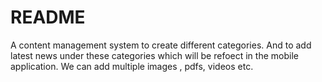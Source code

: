 # README #
A content management system to create different categories. And to add latest news under these categories which will be refoect in  the mobile application. We can add multiple images , pdfs, videos etc.
